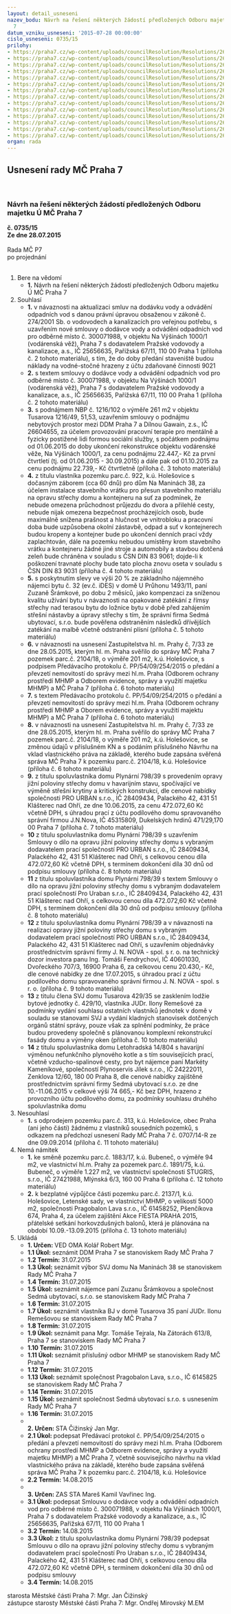```yaml
---
layout: detail_usneseni
nazev_bodu: Návrh na řešení některých žádostí předložených Odboru majetku Ú MČ Praha
  7
datum_vzniku_usneseni: '2015-07-28 00:00:00'
cislo_usneseni: 0735/15
prilohy:
- https://praha7.cz/wp-content/uploads/councilResolution/Resolutions/26114/48-15-priloha_01_oma20150728.doc
- https://praha7.cz/wp-content/uploads/councilResolution/Resolutions/26114/48-15-priloha_02_oma20150728.pdf
- https://praha7.cz/wp-content/uploads/councilResolution/Resolutions/26114/48-15-priloha_03_oma20150728.pdf
- https://praha7.cz/wp-content/uploads/councilResolution/Resolutions/26114/48-15-priloha_04_oma20150728.pdf
- https://praha7.cz/wp-content/uploads/councilResolution/Resolutions/26114/48-15-priloha_05_oma20150728.compressed.pdf
- https://praha7.cz/wp-content/uploads/councilResolution/Resolutions/26114/48-15-priloha_06_oma20150728.pdf
- https://praha7.cz/wp-content/uploads/councilResolution/Resolutions/26114/48-15-priloha_07_oma20150728.pdf
- https://praha7.cz/wp-content/uploads/councilResolution/Resolutions/26114/48-15-priloha_08_oma20150728.doc
- https://praha7.cz/wp-content/uploads/councilResolution/Resolutions/26114/48-15-priloha_09_oma20150728.pdf
- https://praha7.cz/wp-content/uploads/councilResolution/Resolutions/26114/48-15-priloha_10_oma20150728.compressed.pdf
- https://praha7.cz/wp-content/uploads/councilResolution/Resolutions/26114/48-15-priloha_11_oma20150728.pdf
- https://praha7.cz/wp-content/uploads/councilResolution/Resolutions/26114/48-15-priloha_12_oma20150728.pdf
- https://praha7.cz/wp-content/uploads/councilResolution/Resolutions/26114/48-15-priloha_13_oma20150728.pdf
- https://praha7.cz/wp-content/uploads/councilResolution/Resolutions/26114/48-15-priloha_14_oma20150728.pdf
organ: rada
---
```

<div id="ucUsn_pList" class="usn">
	<span><h2>Usnesení rady MČ Praha 7 </h2>
<br></span><div class="standBody">
<span><h3>Návrh na řešení některých žádostí předložených Odboru majetku Ú MČ Praha 7</h3></span><div class="center">
		<strong>č. 0735/15</strong><br>
	</div>
<div class="center">
		<strong>Ze dne 28.07.2015</strong><br><br>
	</div>Rada MČ P7<br> po projednání<br><br><ol>
<li>Bere na vědomí<ul><li>
<strong>1.</strong> Návrh na řešení některých žádostí předložených Odboru majetku Ú MČ Praha 7  </li></ul>
</li>
<li>Souhlasí<ul>
<li>
<strong>1.</strong> v návaznosti na aktualizaci smluv na dodávku vody a odvádění odpadních vod s danou právní úpravou obsaženou v zákoně č. 274/2001 Sb. o vodovodech a kanalizacích pro veřejnou potřebu, s uzavřením nové smlouvy o dodávce vody a odvádění odpadních vod pro odběrné místo č. 300071988, v objektu Na Výšinách 1000/1 (vodárenská věž), Praha 7 s dodavatelem Pražské vodovody a kanalizace, a.s., IČ 25656635, Pařížská 67/11, 110 00 Praha 1 (příloha č. 2 tohoto materiálu), s tím, že do doby předání staveniště budou náklady na vodné-stočné hrazeny z účtu zdaňované činnosti 9021</li>
<li>
<strong>2.</strong> s textem smlouvy o dodávce vody a odvádění odpadních vod pro odběrné místo č. 300071988, v objektu Na Výšinách 1000/1 (vodárenská věž), Praha 7 s dodavatelem Pražské vodovody a kanalizace, a.s., IČ 25656635, Pařížská 67/11, 110 00 Praha 1 (příloha č. 2 tohoto materiálu)</li>
<li>
<strong>3.</strong> s podnájmem NBP č. 1216/102 o výměře 261 m2 v objektu Tusarova 1216/49, 51,53, uzavřením smlouvy o podnájmu nebytových prostor mezi DDM Praha 7 a Dílnou Gawain, z.s., IČ 26604655, za účelem provozování pracovní terapie pro mentálně a fyzicky postižené lidi formou sociální služby, s počátkem podnájmu od 01.06.2015 do doby ukončení rekonstrukce objektu vodárenské věže, Na Výšinách 1000/1, za cenu podnájmu 22.447,- Kč za první čtvrtletí (tj. od 01.06.2015 - 30.09.2015) a dále pak od 01.10.2015 za cenu podnájmu 22.739,- Kč čtvrtletně (příloha č. 3 tohoto materiálu)</li>
<li>
<strong>4.</strong> z titulu vlastníka pozemku parc.č. 922, k.ú. Holešovice s dočasným záborem (cca 60 dnů) pro dům Na Maninách 38, za účelem instalace stavebního vrátku pro přesun stavebního materiálu na opravu střechy domu a kontejneru na suť za podmínek, že nebude omezena průchodnost průjezdu do dvora a přilehlé cesty, nebude nijak omezena bezpečnost procházejících osob, bude maximálně snížena  prašnost a hlučnost ve vnitrobloku a pracovní doba bude uzpůsobena okolní zástavbě, odpad a suť v kontejnerech budou kropeny a kontejner bude po ukončení denních prací vždy zaplachtován, dále na pozemku nebudou umístěny krom stavebního vrátku a kontejneru žádné jiné stroje a automobily a stavbou dotčená zeleň bude chráněna v souladu s ČSN DIN 83 9061; dojde-li k poškození travnaté plochy bude tato plocha znovu oseta v souladu s ČSN DIN 83 9031 (příloha č. 4 tohoto materiálu)</li>
<li>
<strong>5.</strong> s poskytnutím slevy ve výši 20 % ze základního nájemného nájemci bytu č. 32 (ev.č. iDES) v domě U Průhonu 1493/11, paní Zuzaně Šrámkové, po dobu 2 měsíců, jako kompenzaci za sníženou kvalitu užívání bytu v návaznosti na opakované zatékání z římsy střechy nad terasou bytu do ložnice bytu v době před zahájením střešní nástavby a úpravy střechy s tím, že správní firma Sedmá ubytovací, s.r.o. bude pověřena odstraněním následků dřívějších zatékání na malbě včetně odstranění plísní (příloha č. 5 tohoto materiálu)</li>
<li>
<strong>6.</strong> v návaznosti na usnesení Zastupitelstva hl. m. Prahy č. 7/33 ze dne 28.05.2015, kterým hl. m. Praha svěřilo do správy MČ Praha 7 pozemek parc.č. 2104/18, o výměře 201 m2, k.ú. Holešovice, s podpisem Předávacího protokolu č. PP/54/09/254/2015 o předání a převzetí nemovitostí do správy mezi hl.m. Praha (Odborem ochrany prostředí MHMP a Odborem evidence, správy a využití majetku MHMP) a MČ Praha 7 (příloha č. 6 tohoto materiálu)</li>
<li>
<strong>7.</strong> s textem Předávacího protokolu č. PP/54/09/254/2015 o předání a převzetí nemovitostí do správy mezi hl.m. Praha (Odborem ochrany prostředí MHMP a Oborem evidence, správy a využití majektu MHMP) a MČ Praha 7 (příloha č. 6 tohoto materiálu)</li>
<li>
<strong>8.</strong> v návaznosti na usnesení Zastupitelstva hl. m. Prahy č. 7/33 ze dne 28.05.2015, kterým hl. m. Praha svěřilo do správy MČ Praha 7 pozemek parc.č. 2104/18, o výměře 201 m2, k.ú. Holešovice, se změnou údajů v příslušném KN a s podáním příslušného Návrhu na vklad vlastnického práva na základě, kterého bude zapsána svěřená správa MČ Praha 7 k pozemku parc.č. 2104/18, k.ú. Holešovice (příloha č. 6 tohoto materiálu)</li>
<li>
<strong>9.</strong> z titulu spoluvlastníka domu Plynární 798/39 s provedením opravy jižní poloviny střechy domu v havarijním stavu, spočívající ve výměně střešní krytiny a kritických konstrukcí, dle cenové nabídky společnosti PRO URBAN s.r.o., IČ 28409434, Palackého 42, 431 51 Klášterec nad Ohří, ze dne 10.06.2015, za cenu 472.072,60 Kč včetně DPH, s úhradou prací z účtu podílového domu spravovaného správní firmou J.N.Nova, IČ 45315809, Dukelských hrdinů 471/29,170 00 Praha 7 (příloha č. 7 tohoto materiálu)</li>
<li>
<strong>10</strong> z titulu spoluvlastníka domu Plynární 798/39 s uzavřením Smlouvy o dílo na opravu jižní poloviny střechy domu s vybraným dodavatelem prací společností PRO URBAN s.r.o., IČ 28409434, Palackého 42, 431 51 Klášterec nad Ohří, s celkovou cenou díla 472.072,60 Kč včetně DPH, s termínem dokončení díla 30 dnů od podpisu smlouvy (příloha č. 8 tohoto materiálu)</li>
<li>
<strong>11</strong> z titulu spoluvlastníka domu Plynární 798/39 s textem Smlouvy o dílo na opravu jižní poloviny střechy domu s vybraným dodavatelem prací společností Pro Uraban s.r.o., IČ 28409434, Palackého 42, 431 51 Klášterec nad Ohří, s celkovou cenou díla 472.072,60 Kč včetně DPH, s termínem dokončení díla 30 dnů od podpisu smlouvy (příloha č. 8 tohoto materiálu)</li>
<li>
<strong>12</strong> z titulu spoluvlastníka domu Plynární 798/39 a v návaznosti na realizaci opravy jižní poloviny střechy domu s vybraným dodavatelem prací společností PRO URBAN s.r.o., IČ 28409434, Palackého 42, 431 51 Klášterec nad Ohří, s uzavřením objednávky prostřednictvím správní firmy J. N. NOVA - spol. s r. o. na technický dozor investora panu Ing. Tomáši Fendrychovi, IČ 40601030, Dvořeckého 707/3, 16900 Praha 6, za celkovou cenu 20.430,- Kč, dle cenové nabídky ze dne 17.07.2015, s úhradou prací z účtu podílového domu spravovaného správní firmou J. N. NOVA - spol. s r. o. (příloha č. 9 tohoto materiálu)</li>
<li>
<strong>13</strong> z titulu člena SVJ domu Tusarova 429/35 se zasklením lodžie bytové jednotky č. 429/10, vlastníka JUDr. Ilony Remešové za podmínky vydání souhlasu ostatních vlastníků jednotek v domě v souladu se stanovami SVJ a vydání kladných stanovisek dotčených orgánů státní správy, pouze však za splnění podmínky, že práce budou provedeny společně s plánovanou komplexní rekonstrukcí fasády domu a výměny oken (příloha č. 10 tohoto materiálu)</li>
<li>
<strong>14</strong> z titulu spoluvlastníka domu Letohradská 14/804 s havarijní výměnou nefunkčního plynového kotle a s tím souvisejících prací, včetně vzducho-spalinové cesty, pro byt nájemce paní Markéty Kameníkové, společností Plynoservis Jílek s.r.o., IČ 24222011, Zenklova 12/60, 180 00 Praha 8, dle cenové nabídky zajištěné prostřednictvím správní firmy Sedmá ubytovací s.r.o. ze dne 10.-11.06.2015 v celkové výši 74 665,- Kč bez DPH, hrazeno z provozního účtu podílového domu, za podmínky souhlasu druhého spoluvlastníka domu  </li>
</ul>
</li>
<li>Nesouhlasí<ul><li>
<strong>1.</strong> s odprodejem pozemku parc.č. 313, k.ú. Holešovice, obec Praha (ani jeho části) žádnému z vlastníků sousedních pozemků, s odkazem na předchozí usnesení Rady MČ Praha 7 č. 0707/14-R ze dne 09.09.2014 (příloha č. 11 tohoto materiálu)  </li></ul>
</li>
<li>Nemá námitek<ul>
<li>
<strong>1.</strong> ke směně pozemku parc.č. 1883/17, k.ú. Bubeneč, o výměře 94 m2, ve vlastnictví hl.m. Prahy za pozemek parc.č. 1891/75, k.ú. Bubeneč, o výměře 1.227 m2, ve vlastnictví společnosti STUGRIS, s.r.o., IČ 27421988, Mlýnská 6/3, 160 00 Praha 6 (příloha č. 12 tohoto materiálu)</li>
<li>
<strong>2.</strong> k bezplatné výpůjčce části pozemku parc.č. 2137/1, k.ú. Holešovice, Letenské sady, ve vlastnictví MHMP, o velikostí 5000 m2, společnosti Pragobalon Lava s.r.o., IČ 61458252, Pšenčíkova 674, Praha 4, za účelem zajištění Akce FIESTA PRAHA 2015, přátelské setkání horkovzdušných balonů, která je plánována na období 10.09.-13.09.2015 (příloha č. 13 tohoto materiálu)     </li>
</ul>
</li>
<li>Ukládá<ul>
<li>
<strong>1. Určen: </strong>VED OMA Kolář Robert Mgr.</li>
<li>
<strong>1.1 Úkol: </strong>seznámit DDM Praha 7 se stanoviskem Rady MČ Praha 7</li>
<li>
<strong>1.2 Termín: </strong>31.07.2015</li>
<li>
<strong>1.3 Úkol: </strong>seznámit výbor SVJ domu Na Maninách 38 se stanoviskem Rady MČ Praha 7</li>
<li>
<strong>1.4 Termín: </strong>31.07.2015</li>
<li>
<strong>1.5 Úkol: </strong>seznámit nájemce paní Zuzanu Šrámkovou a společnost Sedmá ubytovací, s.r.o. se stanoviskem Rady MČ Praha 7</li>
<li>
<strong>1.6 Termín: </strong>31.07.2015</li>
<li>
<strong>1.7 Úkol: </strong>seznámit vlastníka BJ v domě Tusarova 35 paní JUDr. Ilonu Remešovou se stanoviskem Rady MČ Praha 7</li>
<li>
<strong>1.8 Termín: </strong>31.07.2015</li>
<li>
<strong>1.9 Úkol: </strong>seznámit pana Mgr. Tomáše Tejrala, Na Zátorách 613/8, Praha 7 se stanoviskem Rady MČ Praha 7</li>
<li>
<strong>1.10 Termín: </strong>31.07.2015</li>
<li>
<strong>1.11 Úkol: </strong>seznámit příslušný odbor MHMP se stanoviskem Rady MČ Praha 7</li>
<li>
<strong>1.12 Termín: </strong>31.07.2015</li>
<li>
<strong>1.13 Úkol: </strong>seznámit společnost Pragobalon Lava, s.r.o., IČ 6145825 se stanoviskem Rady MČ Praha 7</li>
<li>
<strong>1.14 Termín: </strong>31.07.2015</li>
<li>
<strong>1.15 Úkol: </strong>seznámit společnost Sedmá ubytovací s.r.o. s usnesením Rady MČ Praha 7</li>
<li>
<strong>1.16 Termín: </strong>31.07.2015</li>
<li>
<strong><br>2. Určen: </strong>STA Čižinský Jan Mgr.</li>
<li>
<strong>2.1 Úkol: </strong>podepsat Předávací protokol č. PP/54/09/254/2015 o předání a převzetí nemovitostí do správy mezi hl.m. Praha (Odborem ochrany prostředí MHMP a Odborem evidence, správy a využití majetku MHMP) a MČ Praha 7, včetně souvisejícího návrhu na vklad vlastnického práva na základě, kterého bude zapsána svěřená správa MČ Praha 7 k pozemku parc.č. 2104/18, k.ú. Holešovice</li>
<li>
<strong>2.2 Termín: </strong>14.08.2015</li>
<li>
<strong><br>3. Určen: </strong>ZAS STA Mareš Kamil Vavřinec Ing.</li>
<li>
<strong>3.1 Úkol: </strong>podepsat Smlouvu o dodávce vody a odvádění odpadních vod pro odběrné místo č. 300071988, v objektu Na Výšinách 1000/1, Praha 7 s dodavatelem Pražské vodovody a kanalizace, a.s., IČ 25656635, Pařížská 67/11, 110 00 Praha 1</li>
<li>
<strong>3.2 Termín: </strong>14.08.2015</li>
<li>
<strong>3.3 Úkol: </strong>z titulu spoluvlastníka domu Plynární 798/39 podepsat Smlouvu o dílo na opravu jižní poloviny střechy domu s vybraným dodavatelem prací společností Pro Uraban s.r.o., IČ 28409434, Palackého 42, 431 51 Klášterec nad Ohří, s celkovou cenou díla 472.072,60 Kč včetně DPH, s termínem dokončení díla 30 dnů od podpisu smlouvy</li>
<li>
<strong>3.4 Termín: </strong>14.08.2015</li>
</ul>
</li>
</ol>starosta Městské části Praha 7: Mgr. Jan Čižinský<br>zástupce starosty Městské části Praha 7: Mgr. Ondřej Mirovský M.EM 
</div>
</div>